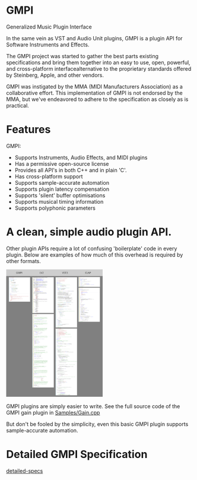 # GMPI
Generalized Music Plugin Interface

In the same vein as VST and Audio Unit plugins, GMPI is a plugin API for Software Instruments and Effects.

The GMPI project was started to gather the best parts existing specifications and bring them together into an easy to use, open, powerful, and cross-platform interfacealternative to the proprietary standards offered by Steinberg, Apple, and other vendors.

GMPI was instigated by the MMA (MIDI Manufacturers Association) as a collaborative effort. This implementation of GMPI is not endorsed by the MMA, but we've endeavored to adhere to the specification as closely as is practical.

# Features

GMPI:
* Supports Instruments, Audio Effects, and MIDI plugins
* Has a permissive open-source license
* Provides all API's in both C++ and in plain 'C'.
* Has cross-platform support
* Supports sample-accurate automation
* Supports plugin latency compensation
* Supports 'silent' buffer optimisations
* Supports musical timing information 
* Supports polyphonic parameters

# A clean, simple audio plugin API.

Other plugin APIs require a lot of confusing 'boilerplate' code in every plugin. Below are examples of
 how much of this overhead is required by other formats.

<img src="Docs/plugin_api_complexity.png" width="260"/>

GMPI plugins are simply easier to write.  See the full source code of the GMPI gain plugin in [Samples/Gain.cpp](Samples/Gain/Gain.cpp)

But don't be fooled by the simplicity, even this basic GMPI plugin supports sample-accurate automation.

# Detailed GMPI Specification

[detailed-specs](Docs/GMPI_Specs.md)

